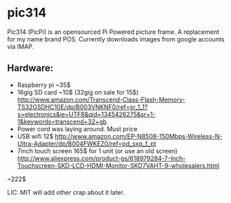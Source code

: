 pic314
=======

Pic314 (PicPi) is an opensourced Pi Powered picture frame. A replacement for my
name brand POS. Currently downloads images from google accounts via
IMAP.

Hardware:
-------
* Raspberry pi ~35$
* 16gig SD card ~10$ (32gig on sale for 15$) http://www.amazon.com/Transcend-Class-Flash-Memory-TS32GSDHC10E/dp/B003VNKNF0/ref=sr_1_1?s=electronics&ie=UTF8&qid=1345426275&sr=1-1&keywords=transcend+32+gb
* Power cord was laying around. Must price
* USB wifi 12$ http://www.amazon.com/EP-N8508-150Mbps-Wireless-N-Ultra-Adapter/dp/B004FWKEZ0/ref=pd_sxp_f_pt 
* 7inch touch screen 165$ for 1 unit (or use an old screen) http://www.aliexpress.com/product-gs/618979284-7-Inch-Touchscreen-SKD-LCD-HDMI-Monitor-SKD7VAHT-9-wholesalers.html


~222$




LIC: MIT will add other crap about it later. 
